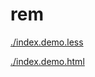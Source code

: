 # rem

<link rel="stylesheet" href="./index.demo.less">


[./index.demo.less](./index.demo.less)

[./index.demo.html](./index.demo.html)
